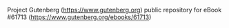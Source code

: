 Project Gutenberg (https://www.gutenberg.org) public repository for eBook #61713 (https://www.gutenberg.org/ebooks/61713)
